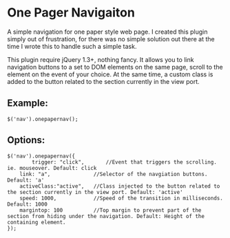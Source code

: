 One Pager Navigaiton
==================

A simple navigation for one paper style web page. I created this plugin simply out of frustration, for there was no simple
solution out there at the time I wrote this to handle such a simple task.

This plugin require jQuery 1.3+, nothing fancy. It allows you to link navigation buttons to a set to DOM elements on the same page,
scroll to the element on the event of your choice. At the same time, a custom class is added to the button related to the section
currently in the view port.

Example:
--------

    $('nav').onepapernav();

Options:
--------

    $('nav').onepapernav({
            trigger: "click",       //Event that triggers the scrolling. ie. mouseover. Default: click
        link: "a",              //Selector of the navgiation buttons. Default: 'a'
        activeClass:"active",   //Class injected to the button related to the section currently in the view port. Default: 'active'
        speed: 1000,            //Speed of the transition in milliseconds. Default: 1000
        margintop: 100          //Top margin to prevent part of the section from hiding under the navigation. Default: Height of the containing element.
    });